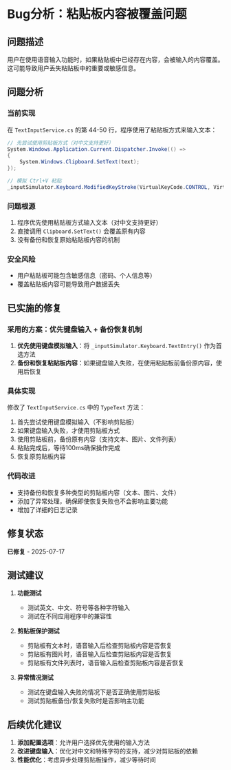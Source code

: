 # Bug分析：粘贴板内容被覆盖问题

## 问题描述
用户在使用语音输入功能时，如果粘贴板中已经存在内容，会被输入的内容覆盖。这可能导致用户丢失粘贴板中的重要或敏感信息。

## 问题分析

### 当前实现
在 `TextInputService.cs` 的第 44-50 行，程序使用了粘贴板方式来输入文本：

```csharp
// 先尝试使用剪贴板方式（对中文支持更好）
System.Windows.Application.Current.Dispatcher.Invoke(() =>
{
    System.Windows.Clipboard.SetText(text);
});

// 模拟 Ctrl+V 粘贴
_inputSimulator.Keyboard.ModifiedKeyStroke(VirtualKeyCode.CONTROL, VirtualKeyCode.VK_V);
```

### 问题根源
1. 程序优先使用粘贴板方式输入文本（对中文支持更好）
2. 直接调用 `Clipboard.SetText()` 会覆盖原有内容
3. 没有备份和恢复原始粘贴板内容的机制

### 安全风险
- 用户粘贴板可能包含敏感信息（密码、个人信息等）
- 覆盖粘贴板内容可能导致用户数据丢失

## 已实施的修复

### 采用的方案：优先键盘输入 + 备份恢复机制
1. **优先使用键盘模拟输入**：将 `_inputSimulator.Keyboard.TextEntry()` 作为首选方法
2. **备份和恢复粘贴板内容**：如果键盘输入失败，在使用粘贴板前备份原内容，使用后恢复

### 具体实现
修改了 `TextInputService.cs` 中的 `TypeText` 方法：
1. 首先尝试使用键盘模拟输入（不影响剪贴板）
2. 如果键盘输入失败，才使用剪贴板方式
3. 使用剪贴板前，备份原有内容（支持文本、图片、文件列表）
4. 粘贴完成后，等待100ms确保操作完成
5. 恢复原剪贴板内容

### 代码改进
- 支持备份和恢复多种类型的剪贴板内容（文本、图片、文件）
- 添加了异常处理，确保即使恢复失败也不会影响主要功能
- 增加了详细的日志记录

## 修复状态
**已修复** - 2025-07-17

## 测试建议
1. **功能测试**
   - 测试英文、中文、符号等各种字符输入
   - 测试在不同应用程序中的兼容性
   
2. **剪贴板保护测试**
   - 剪贴板有文本时，语音输入后检查剪贴板内容是否恢复
   - 剪贴板有图片时，语音输入后检查剪贴板内容是否恢复
   - 剪贴板有文件列表时，语音输入后检查剪贴板内容是否恢复
   
3. **异常情况测试**
   - 测试在键盘输入失败的情况下是否正确使用剪贴板
   - 测试剪贴板备份/恢复失败时是否影响主功能

## 后续优化建议
1. **添加配置选项**：允许用户选择优先使用的输入方法
2. **改进键盘输入**：优化对中文和特殊字符的支持，减少对剪贴板的依赖
3. **性能优化**：考虑异步处理剪贴板操作，减少等待时间